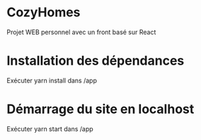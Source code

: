 # CozyHomes
Projet WEB personnel avec un front basé sur React

# Installation des dépendances
Exécuter yarn install dans /app

# Démarrage du site en localhost
Exécuter yarn start dans /app
